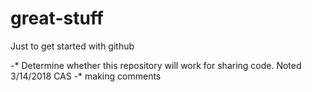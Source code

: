 # great-stuff
Just to get started with github

-* Determine whether this repository will work for sharing code.   Noted 3/14/2018 CAS
-* making comments

